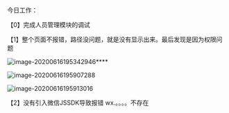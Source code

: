 今日工作：

【0】完成人员管理模块的调试

【1】整个页面不报错，路径没问题，就是没有显示出来。最后发现是因为权限问题

![image-20200616195342946](C:\Users\admin\AppData\Roaming\Typora\typora-user-images\image-20200616195342946.png)****

![image-20200616195907288](D:\LiujingWork\work-diary\image-20200616195907288.png)

![image-20200616195913016](D:\LiujingWork\work-diary\image-20200616195913016.png)

【2】没有引入微信JSSDK导致报错  wx.。。。。不存在

